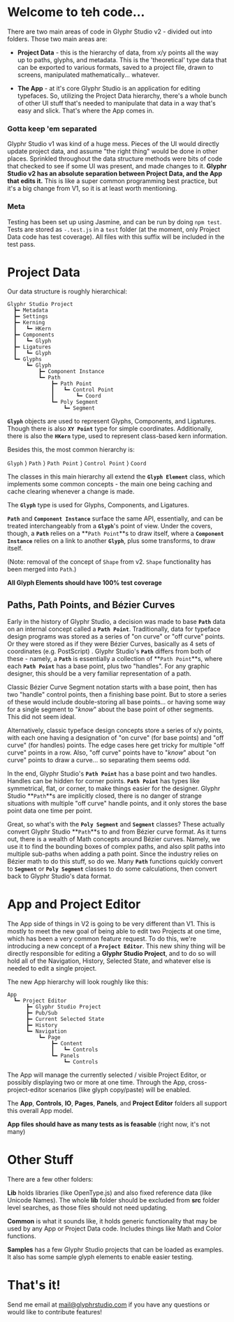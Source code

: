 # Welcome to teh code...

There are two main areas of code in Glyphr Studio v2 -
divided out into folders. Those two main areas are:

- **Project Data** - this is the hierarchy of data, from
  x/y points all the way up to paths, glyphs, and metadata. This
  is the 'theoretical' type data that can be exported to various
  formats, saved to a project file, drawn to screens, manipulated
  mathematically... whatever.

- **The App** - at it's core Glyphr Studio is an application for
  editing typefaces. So, utilizing the Project Data hierarchy,
  there's a whole bunch of other UI stuff that's needed to manipulate
  that data in a way that's easy and slick. That's where the App comes in.

### Gotta keep 'em separated

Glyphr Studio v1 was kind of a huge mess. Pieces of the UI would directly
update project data, and assume "the right thing" would be done in other
places. Sprinkled throughout the data structure methods were bits of code
that checked to see if some UI was present, and made changes to it.
**Glyphr Studio v2 has an absolute separation between Project Data, and
the App that edits it.** This is like a super common programming best
practice, but it's a big change from V1, so it is at least worth mentioning.

### Meta

Testing has been set up using Jasmine, and can be run by doing `npm test`.
Tests are stored as `-.test.js` in a `test` folder (at the moment, only
Project Data code has test coverage). All files with this suffix
will be included in the test pass.

# Project Data

Our data structure is roughly hierarchical:

    Glyphr Studio Project
      ┣━ Metadata
      ┣━ Settings
      ┣━ Kerning
      ┃   ┗━ HKern
      ┣━ Components
      ┃   ┗━ Glyph
      ┣━ Ligatures
      ┃   ┗━ Glyph
      ┗━ Glyphs
          ┗━ Glyph
              ┣━ Component Instance
              ┗━ Path
                  ┣━ Path Point
                  ┃   ┗━ Control Point
                  ┃       ┗━ Coord
                  ┗━ Poly Segment
                      ┗━ Segment

**`Glyph`** objects are used to represent Glyphs, Components, and Ligatures.
Though there is also **`XY Point`** type for simple coordinates. Additionally,
there is also the **`HKern`** type, used to represent class-based kern information.

Besides this, the most common hierarchy is:

`Glyph` ⟩ `Path` ⟩ `Path Point` ⟩ `Control Point` ⟩ `Coord`

The classes in this main hierarchy all extend the **`Glyph Element`** class,
which implements some common concepts - the main one being caching
and cache clearing whenever a change is made.

The **`Glyph`** type is used for Glyphs, Components, and Ligatures.

**`Path`** and **`Component Instance`** surface the same API, essentially,
and can be treated interchangeably from a **`Glyph`**'s point of view.
Under the covers, though, a **`Path`** relies on a **`Path Point`**s to draw
itself, where a **`Component Instance`** relies on a link to another
**`Glyph`**, plus some transforms, to draw itself.

(Note: removal of the concept of `Shape` from v2. `Shape` functionality has
been merged into `Path`.)

**All Glyph Elements should have 100% test coverage**

## Paths, Path Points, and Bézier Curves

Early in the history of Glyphr Studio, a decision was made to base **`Path`**
data on an internal concept called a **`Path Point`**. Traditionally, data for
typeface design programs was stored as a series of "on curve"
or "off curve" points. Or they were stored as if they were Bézier Curves, basically
as 4 sets of coordinates (e.g. PostScript) . Glyphr Studio's **`Path`** differs
from both of these - namely, a **`Path`** is essentially a collection of
**`Path Point`**s, where each **`Path Point`** has a base point, plus two "handles".
For any graphic designer, this should be a very familiar representation of a path.

Classic Bézier Curve Segment notation starts with a base point, then has two "handle"
control points, then a finishing base point. But to store a series of these
would include double-storing all base points... or having some way for a
single segment to "_know_" about the base point of other segments. This
did not seem ideal.

Alternatively, classic typeface design concepts store a series of x/y points,
with each one having a designation of "on curve" (for base points) and
"off curve" (for handles) points. The edge cases here get tricky for
multiple "off curve" points in a row. Also, "off curve" points have to "_know_"
about "on curve" points to draw a curve... so separating them seems odd.

In the end, Glyphr Studio's **`Path Point`** has a base point and two handles.
Handles can be hidden for corner points. **`Path Point`** has types like
symmetrical, flat, or corner, to make things easier for the designer.
Glyphr Studio **`Path`**s are implicitly closed, there is no danger of strange
situations with multiple "off curve" handle points, and it only stores
the base point data one time per point.

Great, so what's with the **`Poly Segment`** and **`Segment`** classes? These
actually convert Glyphr Studio **`Path`**s to and from Bézier curve format.
As it turns out, there is a wealth of Math concepts around Bézier curves.
Namely, we use it to find the bounding boxes of complex paths, and also
split paths into multiple sub-paths when adding a path point. Since the
industry relies on Bézier math to do this stuff, so do we. Many **`Path`**
functions quickly convert to **`Segment`** or **`Poly Segment`** classes to do
some calculations, then convert back to Glyphr Studio's data format.

# App and Project Editor

The App side of things in V2 is going to be very different than V1. This is
mostly to meet the new goal of being able to edit two Projects at one time,
which has been a very common feature request. To do this, we're introducing
a new concept of a **`Project Editor`**. This new shiny thing will be directly
responsible for editing a **Glyphr Studio Project**, and to do so will hold
all of the Navigation, History, Selected State, and whatever else is needed to
edit a single project.

The new App hierarchy will look roughly like this:

    App
      ┗━ Project Editor
          ┣━ Glyphr Studio Project
          ┣━ Pub/Sub
          ┣━ Current Selected State
          ┣━ History
          ┗━ Navigation
              ┗━ Page
                  ┣━ Content
                  ┃   ┗━ Controls
                  ┗━ Panels
                      ┗━ Controls

The App will manage the currently selected / visible Project Editor,
or possibly displaying two or more at one time. Through the App,
cross-project-editor scenarios (like glyph copy/paste) will be enabled.

The **App**, **Controls**, **IO**, **Pages**, **Panels**, and **Project Editor**
folders all support this overall App model.

**App files should have as many tests as is feasable**
(right now, it's not many)

# Other Stuff

There are a few other folders:

**Lib** holds libraries (like OpenType.js)
and also fixed reference data (like Unicode Names). The whole **lib** folder
should be excluded from **src** folder level searches, as those files
should not need updating.

**Common** is what it sounds like, it holds generic functionality that
may be used by any App or Project Data code. Includes things like
Math and Color functions.

**Samples** has a few Glyphr Studio projects that can be loaded as
examples. It also has some sample glyph elements to enable easier testing.

# That's it!

Send me email at mail@glyphrstudio.com if you have any questions or would
like to contribute features!
